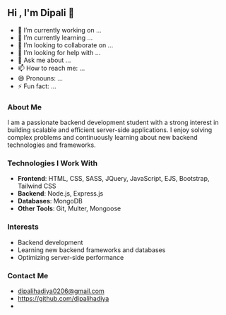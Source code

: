 ## Hi , I'm Dipali 👋

- 🔭 I’m currently working on ...
- 🌱 I’m currently learning ...
- 👯 I’m looking to collaborate on ...
- 🤔 I’m looking for help with ...
- 💬 Ask me about ...
- 📫 How to reach me: ...
- 😄 Pronouns: ...
- ⚡ Fun fact: ...

### About Me
I am a passionate backend development student with a strong interest in building scalable and efficient server-side applications. I enjoy solving complex problems and continuously learning about new backend technologies and frameworks.

### Technologies I Work With
- **Frontend**: HTML, CSS, SASS, JQuery, JavaScript, EJS, Bootstrap, Tailwind CSS
- **Backend**: Node.js, Express.js
- **Databases**: MongoDB
- **Other Tools**: Git, Multer, Mongoose

### Interests
- Backend development
- Learning new backend frameworks and databases
- Optimizing server-side performance
  
### Contact Me
- dipalihadiya0206@gmail.com
- https://github.com/dipalihadiya
- 
